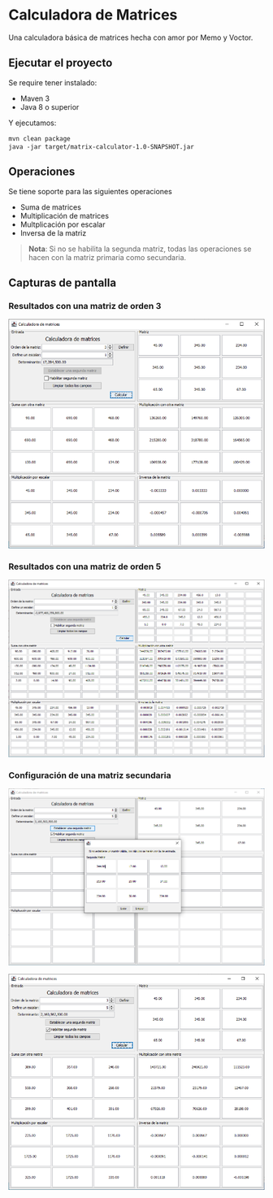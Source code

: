 # Calculadora de Matrices

Una calculadora básica de matrices hecha con amor por Memo y Voctor.

## Ejecutar el proyecto

Se require tener instalado:

- Maven 3
- Java 8 o superior

Y ejecutamos:

```
mvn clean package
java -jar target/matrix-calculator-1.0-SNAPSHOT.jar
```

## Operaciones

Se tiene soporte para las siguientes operaciones

- Suma de matrices
- Multiplicación de matrices
- Multplicación por escalar
- Inversa de la matriz

> **Nota**: Si no se habilita la segunda matriz, todas las operaciones se hacen con la matriz primaria como secundaria.

## Capturas de pantalla

### Resultados con una matriz de orden 3

![](imgs/s1.png)

### Resultados con una matriz de orden 5

![](imgs/s2.png)

### Configuración de una matriz secundaria

![](imgs/s3.png)

![](imgs/s4.png)

